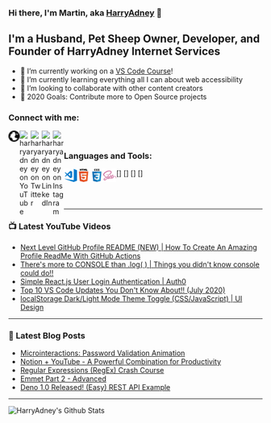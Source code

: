 ### Hi there, I'm Martin, aka [HarryAdney][website] 👋

## I'm a Husband, Pet Sheep Owner, Developer, and Founder of HarryAdney Internet Services
- 🔭 I’m currently working on a [VS Code Course][website]!
- 🌱 I’m currently learning everything all I can about web accessibility
- 👯 I’m looking to collaborate with other content creators
- 🥅 2020 Goals: Contribute more to Open Source projects

### Connect with me:

[<img align="left" alt="harryadney.com" width="22px" src="https://raw.githubusercontent.com/iconic/open-iconic/master/svg/globe.svg" target="_blank"/>][website]
[<img align="left" alt="harryadney on YouTube" width="22px" src="https://cdn.jsdelivr.net/npm/simple-icons@v3/icons/youtube.svg" />][youtube]
[<img align="left" alt="harryadney on Twitter" width="22px" src="https://cdn.jsdelivr.net/npm/simple-icons@v3/icons/twitter.svg" />][twitter]
[<img align="left" alt="harryadney on LinkedIn" width="22px" src="https://cdn.jsdelivr.net/npm/simple-icons@v3/icons/linkedin.svg" />][linkedin]
[<img align="left" alt="harryadney on Instagram" width="22px" src="https://cdn.jsdelivr.net/npm/simple-icons@v3/icons/instagram.svg" />][instagram]

<br />

### Languages and Tools:

[<img align="left" alt="Visual Studio Code" width="26px" src="https://raw.githubusercontent.com/github/explore/80688e429a7d4ef2fca1e82350fe8e3517d3494d/topics/visual-studio-code/visual-studio-code.png" />]
[<img align="left" alt="HTML5" width="26px" src="https://raw.githubusercontent.com/github/explore/80688e429a7d4ef2fca1e82350fe8e3517d3494d/topics/html/html.png" />]
[<img align="left" alt="CSS3" width="26px" src="https://raw.githubusercontent.com/github/explore/80688e429a7d4ef2fca1e82350fe8e3517d3494d/topics/css/css.png" />]
[<img align="left" alt="Sass" width="26px" src="https://raw.githubusercontent.com/github/explore/80688e429a7d4ef2fca1e82350fe8e3517d3494d/topics/sass/sass.png" />]



<br />
<br />

---

### 📺 Latest YouTube Videos
<!-- YOUTUBE:START -->
- [Next Level GitHub Profile README (NEW) | How To Create An Amazing Profile ReadMe With GitHub Actions](https://www.youtube.com/watch?v=ECuqb5Tv9qI)
- [There's more to CONSOLE than .log( ) | Things you didn't know console could do!!](https://www.youtube.com/watch?v=_-bHhEGcDiQ)
- [Simple React.js User Login Authentication | Auth0](https://www.youtube.com/watch?v=MqczHS3Z2bc)
- [Top 10 VS Code Updates You Don't Know About!! (July 2020)](https://www.youtube.com/watch?v=WHBQ1szkhtI)
- [localStorage Dark/Light Mode Theme Toggle (CSS/JavaScript) | UI Design](https://www.youtube.com/watch?v=_raOFZAYXD4)
<!-- YOUTUBE:END -->

---

### 📕 Latest Blog Posts
<!-- BLOG-POST-LIST:START -->
- [Microinteractions: Password Validation Animation](https://dev.to/codestackr/microinteractions-password-validation-animation-5629)
- [Notion + YouTube - A Powerful Combination for Productivity](https://dev.to/codestackr/notion-youtube-a-powerful-combination-for-productivity-1def)
- [Regular Expressions (RegEx) Crash Course](https://dev.to/codestackr/regular-expressions-regex-crash-course-248n)
- [Emmet Part 2 - Advanced](https://dev.to/codestackr/emmet-part-2-advanced-4c65)
- [Deno 1.0 Released! (Easy) REST API Example](https://dev.to/codestackr/deno-1-0-released-easy-rest-api-example-2fbl)
<!-- BLOG-POST-LIST:END -->

---

<img align="left" alt="HarryAdney's Github Stats" src="https://github-readme-stats.vercel.app/api?username=harryadney&show_icons=true&hide_border=true" />

[website]: https://harryadney.com
[twitter]: https://twitter.com/HarryAdney
[youtube]: https://youtube.com/harryadney
[instagram]: https://instagram.com/harryadneyinternetservices
[linkedin]: https://www.linkedin.com/company/harryadney-internet-services
